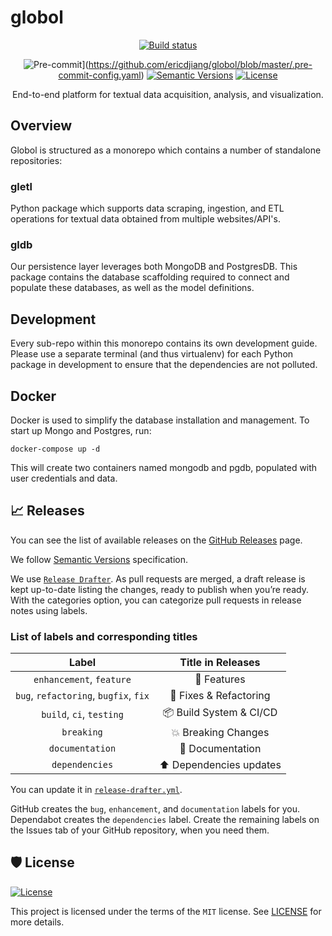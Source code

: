 # globol

<div align="center">

[![Build status](https://github.com/ericdjiang/globol/workflows/build/badge.svg?branch=master&event=push)](https://github.com/ericdjiang/globol/actions?query=workflow%3Abuild)

![Pre-commit](https://img.shields.io/badge/pre--commit-enabled-brightgreen?logo=pre-commit&logoColor=white)](https://github.com/ericdjiang/globol/blob/master/.pre-commit-config.yaml)
[![Semantic Versions](https://img.shields.io/badge/%20%20%F0%9F%93%A6%F0%9F%9A%80-semantic--versions-e10079.svg)](https://github.com/ericdjiang/globol/releases)
[![License](https://img.shields.io/github/license/ericdjiang/globol)](https://github.com/ericdjiang/globol/blob/master/LICENSE)

End-to-end platform for textual data acquisition, analysis, and visualization.

</div>

## Overview

Globol is structured as a monorepo which contains a number of standalone repositories:

### gletl
Python package which supports data scraping, ingestion, and ETL operations for textual data obtained from multiple websites/API's.

### gldb
Our persistence layer leverages both MongoDB and PostgresDB. This package contains the database scaffolding required to connect and populate these databases, as well as the model definitions.

## Development

Every sub-repo within this monorepo contains its own development guide. Please use a separate terminal (and thus virtualenv) for each Python package in development to ensure that the dependencies are not polluted.

## Docker

Docker is used to simplify the database installation and management. To start up Mongo and Postgres, run:

```
docker-compose up -d
```

This will create two containers named mongodb and pgdb, populated with user credentials and data.

## 📈 Releases

You can see the list of available releases on the [GitHub Releases](https://github.com/ericdjiang/globol/releases) page.

We follow [Semantic Versions](https://semver.org/) specification.

We use [`Release Drafter`](https://github.com/marketplace/actions/release-drafter). As pull requests are merged, a draft release is kept up-to-date listing the changes, ready to publish when you’re ready. With the categories option, you can categorize pull requests in release notes using labels.

### List of labels and corresponding titles

|               **Label**               |  **Title in Releases**  |
| :-----------------------------------: | :---------------------: |
|       `enhancement`, `feature`        |       🚀 Features       |
| `bug`, `refactoring`, `bugfix`, `fix` | 🔧 Fixes & Refactoring  |
|       `build`, `ci`, `testing`        | 📦 Build System & CI/CD |
|              `breaking`               |   💥 Breaking Changes   |
|            `documentation`            |    📝 Documentation     |
|            `dependencies`             | ⬆️ Dependencies updates |

You can update it in [`release-drafter.yml`](https://github.com/ericdjiang/globol/blob/master/.github/release-drafter.yml).

GitHub creates the `bug`, `enhancement`, and `documentation` labels for you. Dependabot creates the `dependencies` label. Create the remaining labels on the Issues tab of your GitHub repository, when you need them.

## 🛡 License

[![License](https://img.shields.io/github/license/ericdjiang/globol)](https://github.com/ericdjiang/globol/blob/master/LICENSE)

This project is licensed under the terms of the `MIT` license. See [LICENSE](https://github.com/ericdjiang/globol/blob/master/LICENSE) for more details.
